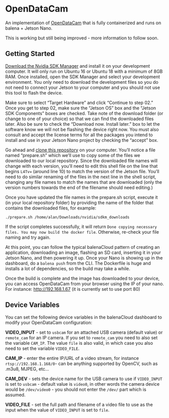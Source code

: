 # OpenDataCam
An implementation of [OpenDataCam](https://github.com/opendatacam/opendatacam) that is fully containerized and runs on balena + Jetson Nano.

This is working but still being improved - more information to follow soon.

## Getting Started

[Download the Nvidia SDK Manager](https://developer.nvidia.com/nvidia-sdk-manager) and install it on your development computer. It will only run on Ubuntu 16 or Ubuntu 18 with a minimum of 8GB RAM. Once installed, open the SDK Manager and select your development environment. You only need to download the development files so you do not need to connect your Jetson to your computer and you should not use this tool to flash the device.

Make sure to select “Target Hardware” and click “Continue to step 02.” Once you get to step 02, make sure the “Jetson OS” box and the “Jetson SDK Components” boxes are checked. Take  note of the download folder (or change to one of your choice) so that we can find the downloaded files later. Also be sure to check the “Download now. Install later.” box to let the software know we will not be flashing the device right now. You must also consult and accept the license terms for all the packages you intend to install and use in your Jetson Nano project by checking the “accept” box.

Go ahead and [clone this repository](https://github.com/balena-io-playground/opendatacam) on your computer. You’ll notice a file named “prepare.sh” which we’ll use to copy some of the files we downloaded to our local repository. Since the downloaded file names will change with each version, you’ll need to edit this shell file on the line that begins `L4Tv=` (around line 10) to match the version of the Jetson file. You’ll need to do similar renaming of the files in the next line in the shell script, changing any file names to match the names that are downloaded (only the version numbers towards the end of the filename should need editing.)

Once you have updated the file names in the prepare.sh script, execute it (in your local repository folder) by providing the name of the folder that contains the downloaded files, for example:

`./prepare.sh /home/alan/Downloads/nvidia/sdkm_downloads`

If the script completes successfully, it will return `Done copying necessary files. You may now build the docker file`. Otherwise, re-check your file naming and try again.

At this point, you can follow the typical balenaCloud pattern of creating an application, downloading an image, flashing an SD card, inserting it in your Jetson Nano, and then powering it up. Once your Nano is showing up in the dashboard, do a `balena push` from the CLI. The Dockerfile is huge and installs a lot of dependencies, so the build may take a while.

Once the build is complete and the image has downloaded to your device, you can access OpenDataCam from your browser using the IP of your nano. For instance: http://192.168.1.67 (it is currently set to use port 80)


## Device Variables

You can set the following device variables in the balenaCloud dashboard to modify your OpenDataCam configuration:

**VIDEO_INPUT** - set to `usbcam` for an attached USB camera (default value) or `remote_cam` for an IP camera. If you set to `remote_cam` you need to also set the variable `CAM_IP`. The value `file` is also valid, in which case you also need to set the variable `VIDEO_FILE`.

**CAM_IP** - enter the entire IP/URL of a video stream, for instance `rtsp://192.168.1.168/0`- can be anything supported by OpenCV, such as .m3u8, MJPEG, etc...

**CAM_DEV** - sets the device name for the USB camera to use if `VIDEO_INPUT` is set to `usbcam` - default value is `video0`, in other words the camera device would be `/dev/video0` - you should not enter the `/dev/` part which is assumed.

**VIDEO_FILE** - set the full path and filename of a video file to use as the input when the value of `VIDEO_INPUT` is set to `file`.


